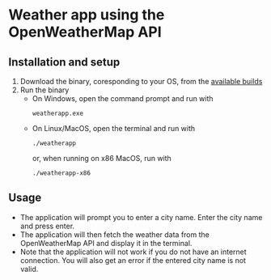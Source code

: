 # Weather app using the OpenWeatherMap API

## Installation and setup
1. Download the binary, coresponding to your OS, from the [available builds](https://github.com/pronoooobster/weatherapp/tree/main/build)
2. Run the binary 
    - On Windows, open the command prompt and run with 
      ```
      weatherapp.exe
      ```
    - On Linux/MacOS, open the terminal and run with 
      ```
      ./weatherapp
      ```
      or, when running on x86 MacOS, run with
      ```
      ./weatherapp-x86
      ```

## Usage
* The application will prompt you to enter a city name. Enter the city name and press enter. 
* The application will then fetch the weather data from the OpenWeatherMap API and display it in the terminal.
* Note that the application will not work if you do not have an internet connection. You will also get an error if the entered city name is not valid.
